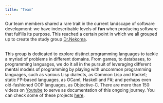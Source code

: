 ```yaml
---
title: "Team"
---
```


Our team members shared a rare trait in the current landscape of software development: we have
indescribable levels of **fun** when producing software that fulfills its purpose. This reached a
certain point in which we all grouped up to create the study group <a href="https://github.com/Dr-Nekoma" target="_blank" style="text-decoration:underline">Dr.Nekoma</a>.

<br>
This group is dedicated to explore distinct programming languages to tackle a myriad of problems in different
domains. From games, to databases, to programming languages, we do it all in the pursuit of leveraging different
mental models of programming by playing with uncommon programming languages, such as various Lisp dialects, as Common Lisp and Racket; static FP-based
languages, as OCaml, Haskell and F#; and perhaps even old-fashioned OOP languages, as Objective-C. There are more than 150 videos 
on <a href="https://www.youtube.com/channel/UCMyzdYsPiBU3xoqaOeahr6Q" target="_blank" style="text-decoration:underline">Youtube</a> to serve as documentation of this ongoing journey. You can check some of these projects <a href="/projects" style="text-decoration:underline">here</a>.
